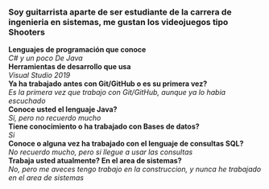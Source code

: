 ### Soy guitarrista aparte de ser estudiante de la carrera de ingenieria en sistemas, me gustan los videojuegos tipo Shooters

**Lenguajes de programación que conoce**  
*C# y un poco De Java*  
**Herramientas de desarrollo que usa**  
*Visual Studio 2019*  
**Ya ha trabajado antes con Git/GitHub o es su primera vez?**  
*Es la primera vez que trabajo con Git/GitHub, aunque ya lo habia escuchado*  
**Conoce usted el lenguaje Java?**  
*Si, pero no recuerdo mucho*  
**Tiene conocimiento o ha trabajado con Bases de datos?**  
*Si*  
**Conoce o alguna vez ha trabajado con el lenguaje de consultas SQL?**  
*No recuerdo mucho, pero si llegue a usar las consultas*  
**Trabaja usted atualmente? En el area de sistemas?**  
*No, pero me aveces tengo trabajo en la construccion, y nunca he trabajado en el area de sistemas*

